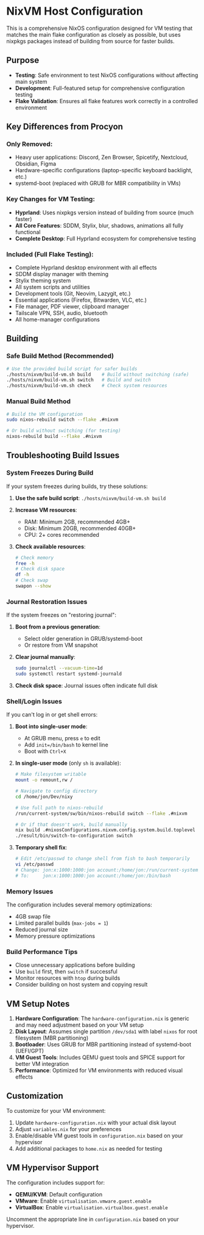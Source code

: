# NixVM Host Configuration

This is a comprehensive NixOS configuration designed for VM testing that matches the main flake configuration as closely as possible, but uses nixpkgs packages instead of building from source for faster builds.

## Purpose

- **Testing**: Safe environment to test NixOS configurations without affecting main system
- **Development**: Full-featured setup for comprehensive configuration testing
- **Flake Validation**: Ensures all flake features work correctly in a controlled environment

## Key Differences from Procyon

### Only Removed:
- Heavy user applications: Discord, Zen Browser, Spicetify, Nextcloud, Obsidian, Figma
- Hardware-specific configurations (laptop-specific keyboard backlight, etc.)
- systemd-boot (replaced with GRUB for MBR compatibility in VMs)

### Key Changes for VM Testing:
- **Hyprland**: Uses nixpkgs version instead of building from source (much faster)
- **All Core Features**: SDDM, Stylix, blur, shadows, animations all fully functional
- **Complete Desktop**: Full Hyprland ecosystem for comprehensive testing

### Included (Full Flake Testing):
- Complete Hyprland desktop environment with all effects
- SDDM display manager with theming
- Stylix theming system
- All system scripts and utilities
- Development tools (Git, Neovim, Lazygit, etc.)
- Essential applications (Firefox, Bitwarden, VLC, etc.)
- File manager, PDF viewer, clipboard manager
- Tailscale VPN, SSH, audio, bluetooth
- All home-manager configurations

## Building

### Safe Build Method (Recommended)
```bash
# Use the provided build script for safer builds
./hosts/nixvm/build-vm.sh build    # Build without switching (safe)
./hosts/nixvm/build-vm.sh switch   # Build and switch
./hosts/nixvm/build-vm.sh check    # Check system resources
```

### Manual Build Method
```bash
# Build the VM configuration
sudo nixos-rebuild switch --flake .#nixvm

# Or build without switching (for testing)
nixos-rebuild build --flake .#nixvm
```

## Troubleshooting Build Issues

### System Freezes During Build
If your system freezes during builds, try these solutions:

1. **Use the safe build script**: `./hosts/nixvm/build-vm.sh build`
2. **Increase VM resources**:
   - RAM: Minimum 2GB, recommended 4GB+
   - Disk: Minimum 20GB, recommended 40GB+
   - CPU: 2+ cores recommended

3. **Check available resources**:
   ```bash
   # Check memory
   free -h
   # Check disk space
   df -h
   # Check swap
   swapon --show
   ```

### Journal Restoration Issues
If the system freezes on "restoring journal":

1. **Boot from a previous generation**:
   - Select older generation in GRUB/systemd-boot
   - Or restore from VM snapshot

2. **Clear journal manually**:
   ```bash
   sudo journalctl --vacuum-time=1d
   sudo systemctl restart systemd-journald
   ```

3. **Check disk space**: Journal issues often indicate full disk

### Shell/Login Issues
If you can't log in or get shell errors:

1. **Boot into single-user mode**:
   - At GRUB menu, press `e` to edit
   - Add `init=/bin/bash` to kernel line
   - Boot with `Ctrl+X`

2. **In single-user mode** (only `sh` is available):
   ```bash
   # Make filesystem writable
   mount -o remount,rw /
   
   # Navigate to config directory
   cd /home/jon/Dev/nixy
   
   # Use full path to nixos-rebuild
   /run/current-system/sw/bin/nixos-rebuild switch --flake .#nixvm
   
   # Or if that doesn't work, build manually
   nix build .#nixosConfigurations.nixvm.config.system.build.toplevel
   ./result/bin/switch-to-configuration switch
   ```

3. **Temporary shell fix**:
   ```bash
   # Edit /etc/passwd to change shell from fish to bash temporarily
   vi /etc/passwd
   # Change: jon:x:1000:1000:jon account:/home/jon:/run/current-system/sw/bin/fish
   # To:     jon:x:1000:1000:jon account:/home/jon:/bin/bash
   ```

### Memory Issues
The configuration includes several memory optimizations:
- 4GB swap file
- Limited parallel builds (`max-jobs = 1`)
- Reduced journal size
- Memory pressure optimizations

### Build Performance Tips
- Close unnecessary applications before building
- Use `build` first, then `switch` if successful
- Monitor resources with `htop` during builds
- Consider building on host system and copying result

## VM Setup Notes

1. **Hardware Configuration**: The `hardware-configuration.nix` is generic and may need adjustment based on your VM setup
2. **Disk Layout**: Assumes single partition `/dev/sda1` with label `nixos` for root filesystem (MBR partitioning)
3. **Bootloader**: Uses GRUB for MBR partitioning instead of systemd-boot (UEFI/GPT)
4. **VM Guest Tools**: Includes QEMU guest tools and SPICE support for better VM integration
5. **Performance**: Optimized for VM environments with reduced visual effects

## Customization

To customize for your VM environment:

1. Update `hardware-configuration.nix` with your actual disk layout
2. Adjust `variables.nix` for your preferences
3. Enable/disable VM guest tools in `configuration.nix` based on your hypervisor
4. Add additional packages to `home.nix` as needed for testing

## VM Hypervisor Support

The configuration includes support for:
- **QEMU/KVM**: Default configuration
- **VMware**: Enable `virtualisation.vmware.guest.enable`
- **VirtualBox**: Enable `virtualisation.virtualbox.guest.enable`

Uncomment the appropriate line in `configuration.nix` based on your hypervisor. 
